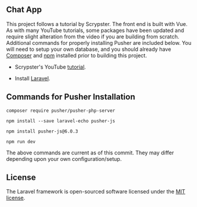 
## Chat App

This project follows a tutorial by Scrypster. The front end is built with Vue. As with many YouTube tutorials, some packages have been updated and require slight alteration from the video if you are building from scratch. Additional commands for properly installing Pusher are included below. You will need to setup your own database, and you should already have [Composer](https://getcomposer.org/) and [npm](https://www.npmjs.com/) installed prior to building this project.

- Scrypster's YouTube [tutorial](https://www.youtube.com/watch?v=CkRGJC0ytdU&t=3513s).

- Install [Laravel](https://laravel.com/docs/9.x/installation).

## Commands for Pusher Installation

```
composer require pusher/pusher-php-server
```
```
npm install --save laravel-echo pusher-js
```
```
npm install pusher-js@6.0.3
```
```
npm run dev
``` 

The above commands are current as of this commit. They may differ depending upon your own configuration/setup.
## License

The Laravel framework is open-sourced software licensed under the [MIT license](https://opensource.org/licenses/MIT).

